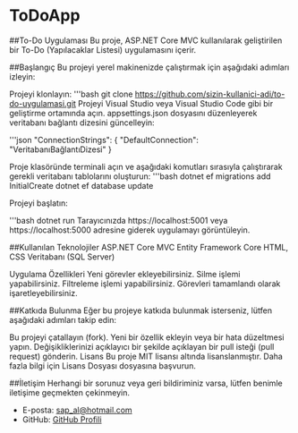 # ToDoApp

##To-Do Uygulaması
Bu proje, ASP.NET Core MVC kullanılarak geliştirilen bir To-Do (Yapılacaklar Listesi) uygulamasını içerir.

##Başlangıç
Bu projeyi yerel makinenizde çalıştırmak için aşağıdaki adımları izleyin:

Projeyi klonlayın:
'''bash 
git clone https://github.com/sizin-kullanici-adi/to-do-uygulamasi.git
Projeyi Visual Studio veya Visual Studio Code gibi bir geliştirme ortamında açın.
appsettings.json dosyasını düzenleyerek veritabanı bağlantı dizesini güncelleyin:

'''json
"ConnectionStrings": {
  "DefaultConnection": "VeritabanıBağlantıDizesi"
}

Proje klasöründe terminali açın ve aşağıdaki komutları sırasıyla çalıştırarak gerekli veritabanı tablolarını oluşturun:
'''bash 
dotnet ef migrations add InitialCreate
dotnet ef database update

Projeyi başlatın:

'''bash 
dotnet run
Tarayıcınızda https://localhost:5001 veya https://localhost:5000 adresine giderek uygulamayı görüntüleyin.

##Kullanılan Teknolojiler
ASP.NET Core MVC
Entity Framework Core
HTML, CSS
Veritabanı (SQL Server)

Uygulama Özellikleri
Yeni görevler ekleyebilirsiniz.
Silme işlemi yapabilirsiniz.
Filtreleme işlemi yapabilirsiniz.
Görevleri tamamlandı olarak işaretleyebilirsiniz.

##Katkıda Bulunma
Eğer bu projeye katkıda bulunmak isterseniz, lütfen aşağıdaki adımları takip edin:

Bu projeyi çatallayın (fork).
Yeni bir özellik ekleyin veya bir hata düzeltmesi yapın.
Değişikliklerinizi açıklayıcı bir şekilde açıklayan bir pull isteği (pull request) gönderin.
Lisans
Bu proje MIT lisansı altında lisanslanmıştır. Daha fazla bilgi için Lisans Dosyası dosyasına başvurun.

##İletişim
Herhangi bir sorunuz veya geri bildiriminiz varsa, lütfen benimle iletişime geçmekten çekinmeyin.

- E-posta: [sap_al@hotmail.com](mailto:sap_al@hotmail.com)
- GitHub: [GitHub Profili](https://github.com/SeniourMarquies)









